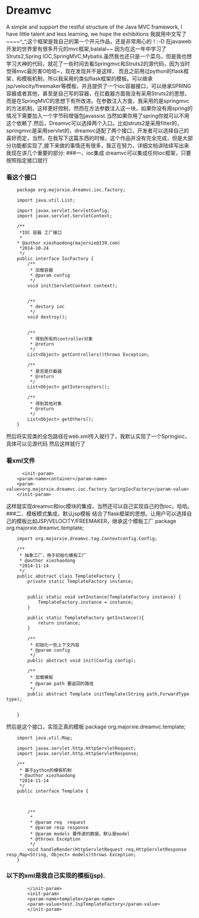 Dreamvc
=================================== 
A simple and support the restful structure of the Java MVC framework, I have little talent and less learning, we hope the exhibitions
  我就用中文写了~~~~^_^,这个框架是我自己的第一个开元作品，还是非常用心的！:-D 在javaweb开发的世界里有很多开元的mvc框架,balalal~~  因为在这一年中学习了Struts2,Spring IOC,SpringMVC,Mybatis.虽然我也还只是一个菜鸟，但是我也想学习大神的代码，就花了一些时间去看Springmvc和Struts2的源代码，因为当时觉得mvc最厉害O哈哈~，现在发现并不是这样，
  而且之前用过python的flask框架，和模板机制，所以我采用的类似flask框架的模板。可以继承jsp/velocity/freemaker等模板，并且提供了一个ioc容器接口，可以继承SPRING容器或者其他，甚至是自己写的容器，在拦截器方面我没有采用Struts2的思想，而是在SpringMVC的思想下有所改进。在参数注入方面，我采用的是springmvc的方法机制，这样更好控制，然而在方法参数注入这一块，如果你没有用spring的情况下需要加入一个字节码增强包javassist.当然如果你用了spring你就可以不用这个依赖了.然后，Dreamvc可以选择两个入口。比如struts2是采用filter的，springmvc是采用servlet的，dreamvc适配了两个接口，开发者可以选择自己的喜好而定，当然，在我写下这篇东西的时候，这个作品并没有完全完成，但是大部分功能都实现了,接下来做的事情还有很多，我正在努力，详细文档讲陆续写出来
  我现在讲几个重要的部分:
###一、ioc集成
    dreamvc可以集成任何ioc框架，只要按照指定接口就行
### 看这个接口
		package org.majorxie.dreamvc.ioc.factory;

		import java.util.List;

		import javax.servlet.ServletConfig;
		import javax.servlet.ServletContext;

		/**
		 *IOC 容器 工厂接口
		 *
	 	* @author xiezhaodong(majorxie@139.com)
		 *2014-10-24
		 */
		public interface IocFactory {
			/**
			 * 加载容器
			 * @param config
			 */
			void init(ServletContext context);
			
			
			/**
			 * destory ioc
			 */
			void destroy();
			
			
			/**
			 * 得到所有的controller对象
			 * @return
			 */
			List<Object> getControllers()throws Exception;
			
			/**
			 * 是否是拦截器
			 * @return
			 */
			List<Object> getInterceptors();
			
			/**
			 * 得到其他对象
			 * @return
			 */
			List<Object> getOthers();
		}
然后将实现类的全包路径在web.xml传入就行了，我默认实现了一个Springioc，具体可以见源代码
然后这样就行了
### 看xml文件
		  <init-param>
		<param-name>container</param-name>
		<param-value>org.majorxie.dreamvc.ioc.factory.SpringIocFactory</param-value>
		</init-param>
这样就实现dreamvc和ioc模块的集成，当然还可以自己实现自己的伪ioc，哈哈。
###二、模板模式集成，默认jsp模板
结合了flask框架的思想。让用户可以选择自己的模板比如JSP/VELOCITY/FREEMAKER，继承这个模板工厂
		package org.majorxie.dreamvc.template;
		
		import org.majorxie.dreamvc.tag.Contextconfig.Config;
		
		/**
		 * 抽象工厂，用于初始化模板工厂
		 * @author xiezhaodong
		 *2014-11-14
		 */
		public abstract class TemplateFactory {
			private static TemplateFactory instance;
			
			
			public static void setInstance(TemplateFactory instance) {
				TemplateFactory.instance = instance;
			}
			
			public static TemplateFactory getInstance(){
				return instance;
			}
			
			/**
			 * 初始化一些上下文内容
			 * @param config
			 */
			public abstract void init(Config config);
			
			/**
			 * 加载模板
			 * @param path 要返回的路径
			 */
			public abstract Template initTemplate(String path,ForwardType type);
			
			
		}
然后是这个接口，实现正真的模板
		package org.majorxie.dreamvc.template;
		
		import java.util.Map;
		
		import javax.servlet.http.HttpServletRequest;
		import javax.servlet.http.HttpServletResponse;
		
		/**
		 * 基于python的模板机制
		 * @author xiezhaodong
		 *2014-11-14
		 */
		public interface Template {
		
			
			
			/**
			 * 
			 * @param req  request
			 * @param resp response
			 * @param models 要传递的数据，默认是model
			 * @throws Exception
			 */
			void handleRender(HttpServletRequest req,HttpServletResponse resp,Map<String, Object> models)throws Exception;
		}
### 以下的xml是我自己实现的模板(jsp).
		    </init-param>
		    <init-param>
		    <param-name>template</param-name>
		    <param-value>test.JspTemplateFactory</param-value>
		    </init-param>


  
  
  
  
